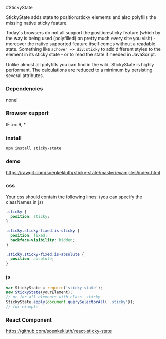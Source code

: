 #StickyState

StickyState adds state to position:sticky elements and also polyfills the missing native sticky feature.

Today's browsers do not all support the position:sticky feature (which by the way is being used (polyfilled) on pretty much every site you visit) - moreover the native supported feature itself comes without a readable state. Something like `a:hover => div:sticky` to add different styles to the element in its sticky state - or to read the state if needed in JavaScript. 

Unlike almost all polyfills you can find in the wild, StickyState is highly performant. The calculations are reduced to a minimum by persisting several attributes.

### Dependencies
none!

### Browser support
IE >= 9, *

### install
```
npm install sticky-state
```
### demo
https://rawgit.com/soenkekluth/sticky-state/master/examples/index.html

### css
Your css should contain the following lines: 
(you can specify the classNames in js)
```css
.sticky {
  position: sticky;
}

.sticky.sticky-fixed.is-sticky {
  position: fixed;
  backface-visibility: hidden;
}

.sticky.sticky-fixed.is-absolute {
  position: absolute;
}
```

### js
```javascript
var StickyState = require('sticky-state');
new StickyState(yourElement);
// or for all elements with class .sticky
StickyState.apply(document.querySelectorAll('.sticky'));
// for example
```
### React Component
https://github.com/soenkekluth/react-sticky-state
